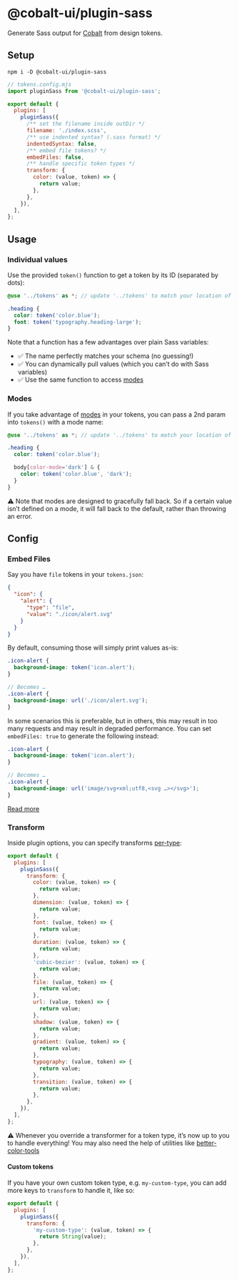 # @cobalt-ui/plugin-sass

Generate Sass output for [Cobalt](https://cobalt-ui.pages.dev) from design tokens.

## Setup

```
npm i -D @cobalt-ui/plugin-sass
```

```js
// tokens.config.mjs
import pluginSass from '@cobalt-ui/plugin-sass';

export default {
  plugins: [
    pluginSass({
      /** set the filename inside outDir */
      filename: './index.scss',
      /** use indented syntax? (.sass format) */
      indentedSyntax: false,
      /** embed file tokens? */
      embedFiles: false,
      /** handle specific token types */
      transform: {
        color: (value, token) => {
          return value;
        },
      },
    }),
  ],
};
```

## Usage

### Individual values

Use the provided `token()` function to get a token by its ID (separated by dots):

```scss
@use '../tokens' as *; // update '../tokens' to match your location of tokens/index.scss

.heading {
  color: token('color.blue');
  font: token('typography.heading-large');
}
```

Note that a function has a few advantages over plain Sass variables:

- ✅ The name perfectly matches your schema (no guessing!)
- ✅ You can dynamically pull values (which you can’t do with Sass variables)
- ✅ Use the same function to access [modes](#modes)

### Modes

If you take advantage of [modes](https://cobalt-ui.pages.dev/docs/concepts/modes) in your tokens, you can pass a 2nd param into `tokens()` with a mode name:

```scss
@use '../tokens' as *; // update '../tokens' to match your location of tokens/index.scss

.heading {
  color: token('color.blue');

  body[color-mode='dark'] & {
    color: token('color.blue', 'dark');
  }
}
```

⚠️ Note that modes are designed to gracefully fall back. So if a certain value isn’t defined on a mode, it will fall back to the default, rather than throwing an error.

## Config

### Embed Files

Say you have `file` tokens in your `tokens.json`:

```json
{
  "icon": {
    "alert": {
      "type": "file",
      "value": "./icon/alert.svg"
    }
  }
}
```

By default, consuming those will simply print values as-is:

```scss
.icon-alert {
  background-image: token('icon.alert');
}

// Becomes …
.icon-alert {
  background-image: url('./icon/alert.svg');
}
```

In some scenarios this is preferable, but in others, this may result in too many requests and may result in degraded performance. You can set `embedFiles: true` to generate the following instead:

```scss
.icon-alert {
  background-image: token('icon.alert');
}

// Becomes …
.icon-alert {
  background-image: url('image/svg+xml;utf8,<svg …></svg>');
}
```

[Read more](https://css-tricks.com/data-uris/)

### Transform

Inside plugin options, you can specify transforms [per-type](https://cobalt-ui.pages.dev/reference/schema):

```js
export default {
  plugins: [
    pluginSass({
      transform: {
        color: (value, token) => {
          return value;
        },
        dimension: (value, token) => {
          return value;
        },
        font: (value, token) => {
          return value;
        },
        duration: (value, token) => {
          return value;
        },
        'cubic-bezier': (value, token) => {
          return value;
        },
        file: (value, token) => {
          return value;
        },
        url: (value, token) => {
          return value;
        },
        shadow: (value, token) => {
          return value;
        },
        gradient: (value, token) => {
          return value;
        },
        typography: (value, token) => {
          return value;
        },
        transition: (value, token) => {
          return value;
        },
      },
    }),
  ],
};
```

⚠️ Whenever you override a transformer for a token type, it’s now up to you to handle everything! You may also need the help of utilities like [better-color-tools](https://github.com/drwpow/better-color-tools)

#### Custom tokens

If you have your own custom token type, e.g. `my-custom-type`, you can add more keys to `transform` to handle it, like so:

```js
export default {
  plugins: [
    pluginSass({
      transform: {
        'my-custom-type': (value, token) => {
          return String(value);
        },
      },
    }),
  ],
};
```
